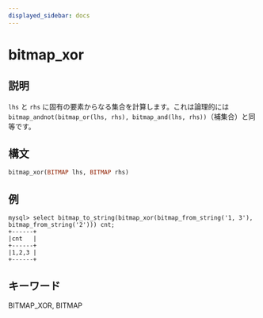 ```yaml
---
displayed_sidebar: docs
---
```


# bitmap_xor

## 説明

`lhs` と `rhs` に固有の要素からなる集合を計算します。これは論理的には `bitmap_andnot(bitmap_or(lhs, rhs), bitmap_and(lhs, rhs))`（補集合）と同等です。

## 構文

```Haskell
bitmap_xor(BITMAP lhs, BITMAP rhs)
```

## 例

```plain text
mysql> select bitmap_to_string(bitmap_xor(bitmap_from_string('1, 3'), bitmap_from_string('2'))) cnt;
+------+
|cnt   |
+------+
|1,2,3 |
+------+
```

## キーワード

BITMAP_XOR, BITMAP